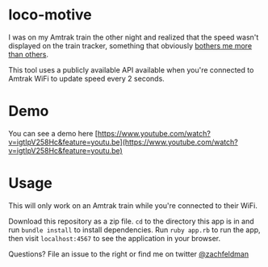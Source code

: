 # loco-motive

I was on my Amtrak train the other night and realized that the speed wasn't displayed on the train tracker, something that obviously [bothers me more than others](http://apologizeamtrak.com).

This tool uses a publicly available API available when you're connected to Amtrak WiFi to update speed every 2 seconds.

# Demo

You can see a demo here [https://www.youtube.com/watch?v=igtIpV258Hc&feature=youtu.be](https://www.youtube.com/watch?v=igtIpV258Hc&feature=youtu.be)

# Usage

This will only work on an Amtrak train while you're connected to their WiFi.

Download this repository as a zip file. `cd` to the directory this app is in and run `bundle install` to install dependencies. Run `ruby app.rb` to run the app, then visit `localhost:4567` to see the application in your browser.

Questions? File an issue to the right or find me on twitter [@zachfeldman](https://twitter.com/zachfeldman)